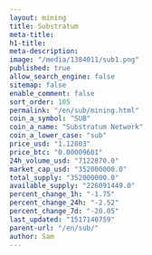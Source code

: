 ```yaml
---
layout: mining
title: Substratum
meta-title: 
h1-title: 
meta-description: 
image: "/media/1384011/sub1.png"
published: true
allow_search_engine: false
sitemap: false
enable_comment: false
sort_order: 105
permalink: "/en/sub/mining.html"
coin_a_symbol: "SUB"
coin_a_name: "Substratum Network"
coin_a_lower_case: "sub"
price_usd: "1.12803"
price_btc: "0.00009601"
24h_volume_usd: "7122870.0"
market_cap_usd: "352000000.0"
total_supply: "352000000.0"
available_supply: "226091449.0"
percent_change_1h: "-1.75"
percent_change_24h: "-2.52"
percent_change_7d: "-20.05"
last_updated: "1517140759"
parent-url: "/en/sub/"
author: Sam
---
```


